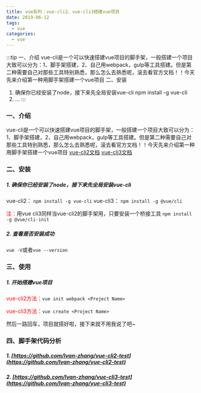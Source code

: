 ```yaml
---
title: vue系列：vue-cli2、vue-cli3搭建vue项目
date: 2019-06-12
tags:
  - vue
categories:
  - vue
---
```


:::tip
一、介绍
vue-cli是一个可以快速搭建vue项目的脚手架，一般搭建一个项目大致可以分为：1、脚手架搭建，2、自己用webpack，gulp等工具搭建。但是第二种需要自己对那些工具特别熟悉，那么怎么去熟悉呢，滚去看官方文档！！今天先来介绍第一种用脚手架搭建一个vue项目
二、安装
1. 确保你已经安装了node，接下来先全局安装vue-cli
npm install -g vue-cli
2. ...
:::

<!-- more -->

### 一、介绍
vue-cli是一个可以快速搭建vue项目的脚手架，一般搭建一个项目大致可以分为：1、脚手架搭建，2、自己用webpack，gulp等工具搭建。但是第二种需要自己对那些工具特别熟悉，那么怎么去熟悉呢，滚去看官方文档！！今天先来介绍第一种用脚手架搭建一个vue项目
[vue-cli2文档](https://github.com/vuejs/vue-cli/tree/v2#vue-cli--)
[vue-cli3文档](https://cli.vuejs.org/zh/guide/installation.html)

### 二、安装
##### 1. 确保你已经安装了node，接下来先全局安装vue-cli
vue-cli2：
`npm install -g vue-cli`
vue-cli3：
`npm install -g @vue/cli`

<font color=#FF0000>注：</font>用vue cli3同样当vue-cli2的脚手架用，只要安装一个桥接工具 `npm install -g @vue/cli-init` 

##### 2. 查看是否安装成功
`vue -V`或者`vue --version`

### 三、使用
##### 1. 开始搭建vue项目
<font color=#FF0000>vue-cli2方法：</font>`vue init webpack <Project Name>`

<font color=#FF0000>vue-cli3方法：</font>`vue create <Project Name>`

然后一路回车，项目就搭好啦，接下来就不用我说了吧~

### 四、脚手架代码分析
##### 1. [https://github.com/lvan-zhang/vue-cli2-test](https://github.com/lvan-zhang/vue-cli2-test)
##### 2. [https://github.com/lvan-zhang/vue-cli3-test](https://github.com/lvan-zhang/vue-cli3-test)
